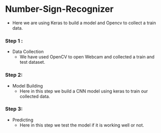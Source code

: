 # Number-Sign-Recognizer
- Here we are using Keras to build a model and Opencv to collect a train data.

### Step 1 :
- Data Collection
  - We have used OpenCV to open Webcam and collected a train and test dataset.
  
### Step 2:
 - Model Building
   - Here in this step we build a CNN model using keras to train our collected data.
  
### Step 3:
 - Predicting
   - Here in this step we test the model if it is working well or not.
